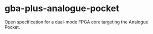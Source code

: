 # gba-plus-analogue-pocket
Open specification for a dual-mode FPGA core targeting the Analogue Pocket.
